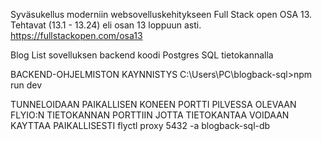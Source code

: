 Syväsukellus moderniin websovelluskehitykseen Full Stack open OSA 13. Tehtavat (13.1 - 13.24) eli osan 13 loppuun asti.
https://fullstackopen.com/osa13

Blog List sovelluksen backend koodi Postgres SQL tietokannalla

BACKEND-OHJELMISTON KAYNNISTYS
C:\Users\PC\blogback-sql>npm run dev

TUNNELOIDAAN PAIKALLISEN KONEEN PORTTI PILVESSA OLEVAAN FLYIO:N TIETOKANNAN PORTTIIN JOTTA TIETOKANTAA VOIDAAN KAYTTAA PAIKALLISESTI
flyctl proxy 5432 -a blogback-sql-db